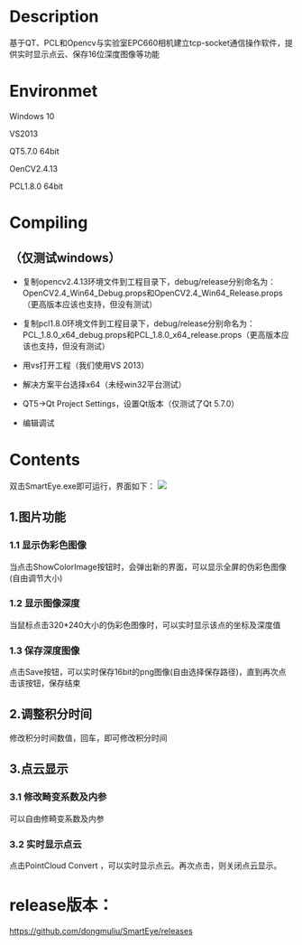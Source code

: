 # Description

基于QT、PCL和Opencv与实验室EPC660相机建立tcp-socket通信操作软件，提供实时显示点云、保存16位深度图像等功能

# Environmet

Windows 10

VS2013

QT5.7.0 64bit

OenCV2.4.13

PCL1.8.0 64bit

# Compiling
## （仅测试windows）
* 复制opencv2.4.13环境文件到工程目录下，debug/release分别命名为：OpenCV2.4_Win64_Debug.props和OpenCV2.4_Win64_Release.props（更高版本应该也支持，但没有测试）

* 复制pcl1.8.0环境文件到工程目录下，debug/release分别命名为：PCL_1.8.0_x64_debug.props和PCL_1.8.0_x64_release.props（更高版本应该也支持，但没有测试）

* 用vs打开工程（我们使用VS 2013）

* 解决方案平台选择x64（未经win32平台测试）

* QT5->Qt Project Settings，设置Qt版本（仅测试了Qt 5.7.0）

* 编辑调试

# Contents

双击SmartEye.exe即可运行，界面如下：
![](https://github.com/dongmuliu/SmartEye/blob/master/SmartEye/Image/2.png) 

## 1.图片功能

### 1.1 显示伪彩色图像

当点击ShowColorImage按钮时，会弹出新的界面，可以显示全屏的伪彩色图像(自由调节大小)

### 1.2 显示图像深度

当鼠标点击320*240大小的伪彩色图像时，可以实时显示该点的坐标及深度值

### 1.3 保存深度图像

点击Save按钮，可以实时保存16bit的png图像(自由选择保存路径)，直到再次点击该按钮，保存结束

 ## 2.调整积分时间

 修改积分时间数值，回车，即可修改积分时间
 
 ## 3.点云显示
 
 ### 3.1 修改畸变系数及内参
 
  可以自由修畸变系数及内参
  
 ### 3.2 实时显示点云
 
   点击PointCloud Convert ，可以实时显示点云。再次点击，则关闭点云显示。
   
# release版本：

 https://github.com/dongmuliu/SmartEye/releases
